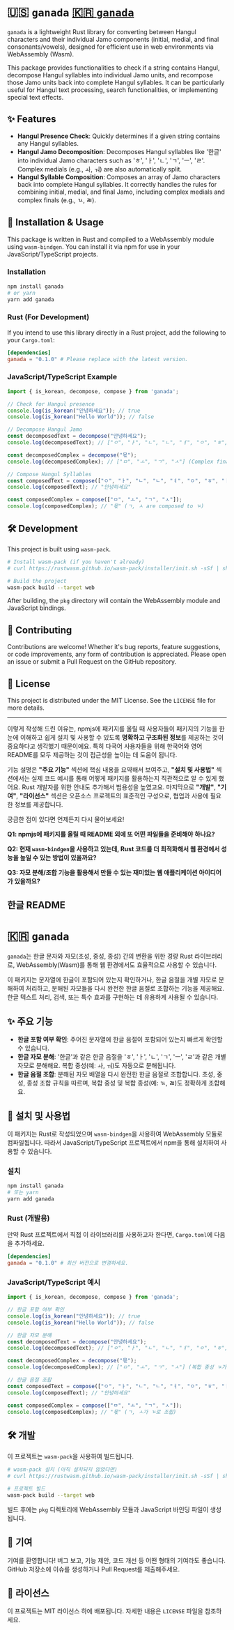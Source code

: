 
# 🇺🇸 `ganada` [🇰🇷 `ganada`](https://github.com/kingkingburger/ganada/blob/master/docs/README-kr.md)

`ganada` is a lightweight Rust library for converting between Hangul characters and their individual Jamo components (initial, medial, and final consonants/vowels), designed for efficient use in web environments via WebAssembly (Wasm).

This package provides functionalities to check if a string contains Hangul, decompose Hangul syllables into individual Jamo units, and recompose those Jamo units back into complete Hangul syllables. It can be particularly useful for Hangul text processing, search functionalities, or implementing special text effects.

## ✨ **Features**

  * **Hangul Presence Check**: Quickly determines if a given string contains any Hangul syllables.
  * **Hangul Jamo Decomposition**: Decomposes Hangul syllables like '한글' into individual Jamo characters such as 'ㅎ', 'ㅏ', 'ㄴ', 'ㄱ', 'ㅡ', 'ㄹ'. Complex medials (e.g., ㅘ, ㅝ) are also automatically split.
  * **Hangul Syllable Composition**: Composes an array of Jamo characters back into complete Hangul syllables. It correctly handles the rules for combining initial, medial, and final Jamo, including complex medials and complex finals (e.g., ㄳ, ㄼ).

## 🚀 **Installation & Usage**

This package is written in Rust and compiled to a WebAssembly module using `wasm-bindgen`. You can install it via npm for use in your JavaScript/TypeScript projects.

### **Installation**

```bash
npm install ganada
# or yarn
yarn add ganada
```

### **Rust (For Development)**

If you intend to use this library directly in a Rust project, add the following to your `Cargo.toml`:

```toml
[dependencies]
ganada = "0.1.0" # Please replace with the latest version.
```

### **JavaScript/TypeScript Example**

```javascript
import { is_korean, decompose, compose } from 'ganada';

// Check for Hangul presence
console.log(is_korean("안녕하세요")); // true
console.log(is_korean("Hello World")); // false

// Decompose Hangul Jamo
const decomposedText = decompose("안녕하세요");
console.log(decomposedText); // ["ㅇ", "ㅏ", "ㄴ", "ㄴ", "ㅕ", "ㅇ", "ㅎ", "ㅏ", "ㅅ", "ㅔ", "ㅇ", "ㅛ"]

const decomposedComplex = decompose("몫");
console.log(decomposedComplex); // ["ㅁ", "ㅗ", "ㄱ", "ㅅ"] (Complex final ㄳ is decomposed to ㄱ, ㅅ)

// Compose Hangul Syllables
const composedText = compose(["ㅇ", "ㅏ", "ㄴ", "ㄴ", "ㅕ", "ㅇ", "ㅎ", "ㅏ", "ㅅ", "ㅔ", "ㅇ", "ㅛ"]);
console.log(composedText); // "안녕하세요"

const composedComplex = compose(["ㅁ", "ㅗ", "ㄱ", "ㅅ"]);
console.log(composedComplex); // "몫" (ㄱ, ㅅ are composed to ㄳ)
```

## 🛠️ **Development**

This project is built using `wasm-pack`.

```bash
# Install wasm-pack (if you haven't already)
# curl https://rustwasm.github.io/wasm-pack/installer/init.sh -sSf | sh

# Build the project
wasm-pack build --target web
```

After building, the `pkg` directory will contain the WebAssembly module and JavaScript bindings.

## 🤝 **Contributing**

Contributions are welcome\! Whether it's bug reports, feature suggestions, or code improvements, any form of contribution is appreciated. Please open an issue or submit a Pull Request on the GitHub repository.

## 📄 **License**

This project is distributed under the MIT License. See the `LICENSE` file for more details.

-----

이렇게 작성해 드린 이유는, npmjs에 패키지를 올릴 때 사용자들이 패키지의 기능을 한눈에 이해하고 쉽게 설치 및 사용할 수 있도록 **명확하고 구조화된 정보**를 제공하는 것이 중요하다고 생각했기 때문이에요. 특히 다국어 사용자들을 위해 한국어와 영어 README를 모두 제공하는 것이 접근성을 높이는 데 도움이 됩니다.

기능 설명은 **"주요 기능"** 섹션에 핵심 내용을 요약해서 보여주고, **"설치 및 사용법"** 섹션에서는 실제 코드 예시를 통해 어떻게 패키지를 활용하는지 직관적으로 알 수 있게 했어요. Rust 개발자를 위한 안내도 추가해서 범용성을 높였고요. 마지막으로 **"개발"**, **"기여"**, **"라이선스"** 섹션은 오픈소스 프로젝트의 표준적인 구성으로, 협업과 사용에 필요한 정보를 제공합니다.

궁금한 점이 있다면 언제든지 다시 물어보세요\!

**Q1: npmjs에 패키지를 올릴 때 README 외에 또 어떤 파일들을 준비해야 하나요?**

**Q2: 현재 `wasm-bindgen`을 사용하고 있는데, Rust 코드를 더 최적화해서 웹 환경에서 성능을 높일 수 있는 방법이 있을까요?**

**Q3: 자모 분해/조합 기능을 활용해서 만들 수 있는 재미있는 웹 애플리케이션 아이디어가 있을까요?**

## **한글 README**

# 🇰🇷 `ganada`

`ganada`는 한글 문자와 자모(초성, 중성, 종성) 간의 변환을 위한 경량 Rust 라이브러리로, WebAssembly(Wasm)를 통해 웹 환경에서도 효율적으로 사용할 수 있습니다.

이 패키지는 문자열에 한글이 포함되어 있는지 확인하거나, 한글 음절을 개별 자모로 분해하여 처리하고, 분해된 자모들을 다시 완전한 한글 음절로 조합하는 기능을 제공해요. 한글 텍스트 처리, 검색, 또는 특수 효과를 구현하는 데 유용하게 사용될 수 있습니다.

## ✨ **주요 기능**

  * **한글 포함 여부 확인**: 주어진 문자열에 한글 음절이 포함되어 있는지 빠르게 확인할 수 있습니다.
  * **한글 자모 분해**: '한글'과 같은 한글 음절을 'ㅎ', 'ㅏ', 'ㄴ', 'ㄱ', 'ㅡ', 'ㄹ'과 같은 개별 자모로 분해해요. 복합 중성(예: ㅘ, ㅝ)도 자동으로 분해됩니다.
  * **한글 음절 조합**: 분해된 자모 배열을 다시 완전한 한글 음절로 조합합니다. 초성, 중성, 종성 조합 규칙을 따르며, 복합 중성 및 복합 종성(예: ㄳ, ㄼ)도 정확하게 조합해요.

## 🚀 **설치 및 사용법**

이 패키지는 Rust로 작성되었으며 `wasm-bindgen`을 사용하여 WebAssembly 모듈로 컴파일됩니다. 따라서 JavaScript/TypeScript 프로젝트에서 npm을 통해 설치하여 사용할 수 있습니다.

### **설치**

```bash
npm install ganada
# 또는 yarn
yarn add ganada
```

### **Rust (개발용)**

만약 Rust 프로젝트에서 직접 이 라이브러리를 사용하고자 한다면, `Cargo.toml`에 다음을 추가하세요.

```toml
[dependencies]
ganada = "0.1.0" # 최신 버전으로 변경하세요.
```

### **JavaScript/TypeScript 예시**

```javascript
import { is_korean, decompose, compose } from 'ganada';

// 한글 포함 여부 확인
console.log(is_korean("안녕하세요")); // true
console.log(is_korean("Hello World")); // false

// 한글 자모 분해
const decomposedText = decompose("안녕하세요");
console.log(decomposedText); // ["ㅇ", "ㅏ", "ㄴ", "ㄴ", "ㅕ", "ㅇ", "ㅎ", "ㅏ", "ㅅ", "ㅔ", "ㅇ", "ㅛ"]

const decomposedComplex = decompose("몫");
console.log(decomposedComplex); // ["ㅁ", "ㅗ", "ㄱ", "ㅅ"] (복합 종성 ㄳ가 ㄱ, ㅅ으로 분해)

// 한글 음절 조합
const composedText = compose(["ㅇ", "ㅏ", "ㄴ", "ㄴ", "ㅕ", "ㅇ", "ㅎ", "ㅏ", "ㅅ", "ㅔ", "ㅇ", "ㅛ"]);
console.log(composedText); // "안녕하세요"

const composedComplex = compose(["ㅁ", "ㅗ", "ㄱ", "ㅅ"]);
console.log(composedComplex); // "몫" (ㄱ, ㅅ가 ㄳ로 조합)
```

## 🛠️ **개발**

이 프로젝트는 `wasm-pack`을 사용하여 빌드됩니다.

```bash
# wasm-pack 설치 (아직 설치되지 않았다면)
# curl https://rustwasm.github.io/wasm-pack/installer/init.sh -sSf | sh

# 프로젝트 빌드
wasm-pack build --target web
```

빌드 후에는 `pkg` 디렉토리에 WebAssembly 모듈과 JavaScript 바인딩 파일이 생성됩니다.

## 🤝 **기여**

기여를 환영합니다\! 버그 보고, 기능 제안, 코드 개선 등 어떤 형태의 기여라도 좋습니다. GitHub 저장소에 이슈를 생성하거나 Pull Request를 제출해주세요.

## 📄 **라이선스**

이 프로젝트는 MIT 라이선스 하에 배포됩니다. 자세한 내용은 `LICENSE` 파일을 참조하세요.
